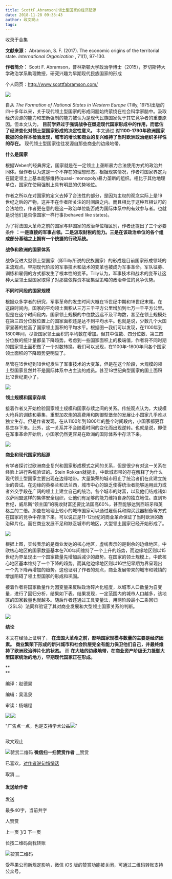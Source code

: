 ```yaml
---
title: ScottF.Abramson|领土型国家的经济起源
date: 2018-11-28 09:33:43
author: 政文观止
tags: 
---
```



收录于合集

**文献来源：** Abramson, S. F. (2017). The economic origins of the territorial
state. _International Organization_ , 71(1), 97-130.

  

 **作者简介：** Scott F. Abramson，普林斯顿大学政治学博士（2015），罗切斯特大学政治学系助理教授，研究兴趣为早期现代民族国家的形成

个人网页：http://www.scottfabramson.com/

![](/images/492/2.jpeg)

  

  

自从 _The Formation of National States in Western Europe_ (Tilly,
1975)出版的四十多年以来，关于现代领土型国家的形成问题始终萦绕在社会科学家脑中。汲取经济资源的能力和垄断强制的能力被认为是现代民族国家优于其它竞争者的重要原因。但本文认为，
**目前学界过于强调战争在塑造现代国家形成中的作用，而低估了经济变化对领土型国家形成的决定性意义。** 本文通过
**对1100-1790年欧洲国家数据的全样本检验发现，城市的增长和商业的复兴维持了当时欧洲政治组织多样性的存在。**
现代领土型国家往往发源自那些商业的边缘地带。

  

 **什么是国家**

  

根据Weber的经典界定，国家就是在一定领土上垄断暴力合法使用方式的政治共同体。但作者认为这是一个不存在的理想形态，根据现实情况，作者将国家界定为在固定领土上基本能够维持(quasi-
monopoly)暴力垄断的组织。相比于其他地理单位，国家在使用强制上具有明显的优势地位。

  

作者之所以在对国家的定义去掉了合法性的部分，是因为主权的观念实际上是19世纪之后的产物，这并不在作者所关注的时间段之内。而且相比于这种互相认可的合法地位，作者更在意的是这一政治单位能否成为国际体系中的有效参与者。也就是说他们是否像国家一样行事(behaved
like states)。

  

为了将法国大革命之前的国家与非国家的政治单位相区别，作者还提出了三个必要条件
**：一是直接的军事占领。二是汲取财税的能力。三是在该政治单位的各个组成部分基础之上拥有一个统摄的行政系统。**

  

 **战争和欧洲的国家体系**

  

战争促进大型领土型国家（即Tilly所说的民族国家）的形成是目前国家形成领域的主流观点。早期现代阶段的军事技术和战术的变革也被成为军事革命。军队征募、训练和雇佣的方式都发生了根本性的变革。Tilly认为，军事技术和战术的变革让这种大型领土型国家取得了对那些依靠资本密集型策略的政治单位的竞争优势。

  

 **不同时间段的国家规模**

  

根据众多学者的研究，军事革命的发生时间大概在15世纪中期和18世纪末尾。在这段时间内，国家的平均领土面积从三万三千平方公里增加到七万一千平方公里。但是在这个时间段内，国家领土规模的中位数远远不及平均数，甚至在领土规模处在第三四分位数位置上的国家面积还是达不到平均水平。也就是说，少数几个大国家显著的拉高了国家领土面积的平均水平。根据图一我们可以发现，在1100年到1800年间，尽管国家领土面积的平均数在增加。但其中位数、四分位数、第三四分位数的统计量都呈下降趋势。考虑到一些国家面积上的极端值，作者将不同时期的国家领土面积做了一个对数转换。我们可以发现，在1100年-1800年间各个国家领土面积的下降趋势更明显了。

  

尽管在15世纪到18世纪发生了军事技术的大变革，但是在这个阶段，大规模的领土型国家显然并不是国际体系中占主流的成员。甚至18世纪典型国家的国土面积比12世纪更小了。

  

![](/images/492/3.jpeg)

  

 **领土规模和国家存续**  

  

接着作者又开始检验国家领土规模和国家存续之间的关系。传统观点认为，大规模火枪兵的训练和募集，重型加农炮的高费用和防御型堡垒的发展让小国家几乎难以独立生存。但是作者发现，在从1100年到1800年的整个时间段内，小国家都更容易生存下来。此外，这一关系并不会随着时间的变化而出现逆转。也就是说，即便在军事革命开始后，小国家仍然更容易在欧洲的国际体系中存活下来。

  

![](/images/492/4.jpeg)

  

  

 **商业和现代国家的起源**

  

有学者探讨过欧洲商业复兴和国家形成模式之间的关系，但是很少有对这一关系在经验上进行系统验证的。Stein
Rokkan就提出，中欧城市带的存在解释了为什么现代领土型国家主要出现在边缘地带。大量繁荣的城市阻止了统治者们在此建立统治的尝试。在边缘的英格兰和法兰西，城市中心的缺乏使得统治者能够运用武力或者外交手段在广阔的领土上建立自己的统治。各个城市的财富，以及他们结成诸如汉萨同盟这样的集体安全组织，让他们有足够的能力维持自身的独立地位。直到15世纪，威尼斯“领主国”的税收财富还要比法国高60%，甚至能够达到西班牙和英格兰的二倍。那些在地理上较小的城市国家可以通过雇佣兵和购买武器制备等方式在国家的竞争中存活下来。可以说正是11-12世纪的商业革命保证了当时欧洲的政治碎片化。而在商业发展不足和缺乏城市的地区，大型领土国家已经开始形成了。

  

![](/images/492/5.jpeg)

  

根据上图，实线表示的是商业发达的核心地区，虚线表示的是剩余的边缘地区。中欧核心地区的国家数量基本在700年间维持了一个上升的趋势，而边缘地区则以15世纪为界呈现出一个国家数量先增加后减少的趋势。在国家的领土规模上，中欧核心地区基本维持了一个下降的趋势。而其他边缘地区则以16世纪早期为界呈现出一个先下降再增加的趋势。这也证明了作者的观点，商业发展带来的城市和城镇的增加阻碍了领土型国家的形成和巩固。  

  

接着作者将国家数量作为因变量来反映政治碎片化程度，以城市人口数量为自变量，进行了回归分析，结果如下表。结果发现，一定范围内的城市人口越多，该地区的国家数量也就越多。随后作者还通过工具变量法，用两阶段最小二乘回归（2SLS）法同样验证了其对商业发展和大型领土国家关系的判断。

  

![](/images/492/6.jpeg)

  

 **结论**

  

本文在经验上证明了， **在法国大革命之前，影响国家规模与数量的主要是经济因素。**
**商业繁荣下形成的新兴城市和社会阶层完全有能力保卫他们自己，并最终维持了欧洲政治碎片化的状态。** 而
**在大陆的边缘地带，在商业资产阶级无力抵御大型国家统治的地方，早期现代国家正在形成。**

 **  
**

  

‍‍‍编译：赵德昊

编辑：吴温泉

审读：杨端程‍

![](/images/492/7.jpeg)![](/images/492/8.jpeg)

"广告点一点，也是支持学术公益![](/images/492/9.png)"

![]()

政文观止

![赞赏二维码]() **微信扫一扫赞赏作者** __赞赏

已喜欢，[对作者说句悄悄话](javascript:;)

取消 __

#### 发送给作者

发送

最多40字，当前共字

[](javascript:;) 人赞赏

上一页 [1](javascript:;)/3 下一页

长按二维码向我转账

![赞赏二维码]()

受苹果公司新规定影响，微信 iOS 版的赞赏功能被关闭，可通过二维码转账支持公众号。

